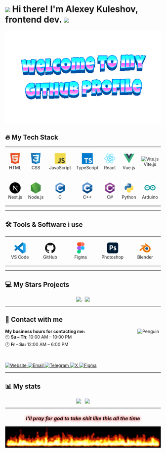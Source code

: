<h1 align="left"> 
<img src="https://github.com/blackcater/blackcater/raw/main/images/Hi.gif" height="32"/>
Hi there! I'm Alexey Kuleshov, frontend dev.
<img src="https://emojis.slackmojis.com/emojis/images/1588315024/8823/hyperkitty.gif?1588315024" width="30" /></h1>

<div align="center">
  <img height="300" width="600" src="https://github.com/AlexxxeyKuleshov/AlexxxeyKuleshov/blob/main/images/welcome-header.gif?raw=true"  />
</div>

## 🔥 My Tech Stack

<table width='100%'>
  <tr>
    <td align="center" width="110" height="90">
      <img src="https://raw.githubusercontent.com/devicons/devicon/master/icons/html5/html5-original.svg" width="36" height="36" alt="HTML" />
      <br>HTML
    </td>
    <td align="center" width="110" height="90">
      <img src="https://raw.githubusercontent.com/devicons/devicon/master/icons/css3/css3-original.svg" width="36" height="36" alt="CSS" />
      <br>CSS
    </td>
    <td align="center" width="110" height="90">
      <img src="https://raw.githubusercontent.com/devicons/devicon/master/icons/javascript/javascript-original.svg" width="36" height="36" alt="JavaScript" />
      <br>JavaScript
    </td>
    <td align="center" width="110" height="90">
      <img src="https://raw.githubusercontent.com/devicons/devicon/master/icons/typescript/typescript-original.svg" width="36" height="36" alt="TypeScript" />
      <br>TypeScript
    </td>
    <td align="center" width="110" height="90">
      <img src="https://raw.githubusercontent.com/devicons/devicon/master/icons/react/react-original.svg" width="36" height="36" alt="React" />
      <br>React
    </td>
    <td align="center" width="110" height="90">
      <img src="https://raw.githubusercontent.com/devicons/devicon/master/icons/vuejs/vuejs-original.svg" width="36" height="36" alt="Vue.js" />
      <br>Vue.js
    </td>
    <td align="center" width="110" height="90">
      <img src="https://vitejs.dev/logo.svg" width="36" height="36" alt="Vite.js" />
      <br>Vite.js
    </td>
  </tr>
  <tr>
    <td align="center" width="110" height="90">
      <img src="https://raw.githubusercontent.com/devicons/devicon/master/icons/nextjs/nextjs-original.svg" width="36" height="36" alt="Next.js" />
      <br>Next.js
    </td>
    <td align="center" width="110" height="90">
      <img src="https://raw.githubusercontent.com/devicons/devicon/master/icons/nodejs/nodejs-original.svg" width="36" height="36" alt="Node.js" />
      <br>Node.js
    </td>
    <td align="center" width="110" height="90">
      <img src="https://raw.githubusercontent.com/devicons/devicon/master/icons/c/c-original.svg" width="36" height="36" alt="C" />
      <br>C
    </td>
    <td align="center" width="110" height="90">
      <img src="https://raw.githubusercontent.com/devicons/devicon/master/icons/cplusplus/cplusplus-original.svg" width="36" height="36" alt="C++" />
      <br>C++
    </td>
    <td align="center" width="110" height="90">
      <img src="https://raw.githubusercontent.com/devicons/devicon/master/icons/csharp/csharp-original.svg" width="36" height="36" alt="C#" />
      <br>C#
    </td>
    <td align="center" width="110" height="90">
      <img src="https://raw.githubusercontent.com/devicons/devicon/master/icons/python/python-original.svg" width="36" height="36" alt="Python" />
      <br>Python
    </td>
    <td align="center" width="110" height="90">
      <img src="https://raw.githubusercontent.com/devicons/devicon/master/icons/arduino/arduino-original.svg" width="36" height="36" alt="Arduino" />
      <br>Arduino
    </td>
  </tr>
</table>

---

## 🛠 Tools & Software i use

<table width='100%'>
  <tr>
    <td align="center" width="110" height="90">
      <img src="https://raw.githubusercontent.com/devicons/devicon/master/icons/vscode/vscode-original.svg" width="36" height="36" alt="VS Code" />
      <br>VS Code
    </td>
    <td align="center" width="110" height="90">
      <img src="https://raw.githubusercontent.com/devicons/devicon/master/icons/github/github-original.svg" width="36" height="36" alt="GitHub" />
      <br>GitHub
    </td>
    <td align="center" width="110" height="90">
      <img src="https://raw.githubusercontent.com/devicons/devicon/master/icons/figma/figma-original.svg" width="36" height="36" alt="Figma" />
      <br>Figma
    </td>
    <td align="center" width="110" height="90">
      <img src="https://raw.githubusercontent.com/devicons/devicon/master/icons/photoshop/photoshop-plain.svg" width="36" height="36" alt="Photoshop" />
      <br>Photoshop
    </td>
    <td align="center" width="110" height="90">
      <img src="https://raw.githubusercontent.com/devicons/devicon/master/icons/blender/blender-original.svg" width="36" height="36" alt="Blender" />
      <br>Blender
    </td>
  </tr>
</table>

---

## 💻 My Stars Projects

<p align="center">
<a href="https://github.com/AlexxxeyKuleshov/paintwork-labor-materials">
<img width='49%' align="center"src="https://github-readme-stats.vercel.app/api/pin/?username=AlexxxeyKuleshov&repo=paintwork-labor-materials&border_color=02D892&bg_color=0D1117&title_color=C9D1D9&text_color=8B949E&icon_color=02D892" />
</a>
<span>&nbsp;</span>
<a href="https://github.com/stocktaking-inc/site-policies">
<img width='49%' align="center"src="https://github-readme-stats.vercel.app/api/pin/?username=stocktaking-inc&repo=site-policies&border_color=02D892&bg_color=0D1117&title_color=C9D1D9&text_color=8B949E&icon_color=02D892" />
</a>
</p>

---

## 📱 Contact with me

**My business hours for contacting me:**  <img align="right" src="https://raw.githubusercontent.com/Tarikul-Islam-Anik/Animated-Fluent-Emojis/master/Emojis/Animals/Penguin.png" alt="Penguin" width="15%" /><br>
🕙 **Su – Th:** 10:00 AM – 10:00 PM  
🕛 **Fr – Sa:** 12:00 AM – 6:00 PM

<br/>

<p align="left">
  <a href="https://your-website-link.com" target="_blank">
    <img alt="Website" src="https://img.shields.io/badge/Website-000000?style=for-the-badge&logo=About.me&logoColor=white" />
  </a>
  <a href="mailto:al2ex2ey8@gmail.com" target="_blank">
    <img alt="Email" src="https://img.shields.io/badge/Email-D14836?style=for-the-badge&logo=gmail&logoColor=white" />
  </a>
  <a href="https://t.me/krxwrt" target="_blank">
    <img alt="Telegram" src="https://img.shields.io/badge/Telegram-2CA5E0?style=for-the-badge&logo=telegram&logoColor=white" />
  </a>
  <a href="https://x.com/krxwrt?s=21" target="_blank">
    <img alt="X" src="https://img.shields.io/badge/X-000000?style=for-the-badge&logo=x&logoColor=white" />
  </a>
  <a href="https://www.figma.com/@alex_js" target="_blank">
    <img alt="Figma" src="https://img.shields.io/badge/Figma-F24E1E?style=for-the-badge&logo=figma&logoColor=white" />
  </a>
</p>

---

## 📊 My stats 

<p align="center">
    <img width="43%" align="center" src="https://github-readme-stats.vercel.app/api?username=AlexxxeyKuleshov&show_icons=true&rank_icon=github&border_radius=6&border_color=02D892&bg_color=0D1117&title_color=C9D1D9&text_color=8B949E&icon_color=02D892" />
  <span>&nbsp;</span>
    <img width="48%" align="center" src="https://github-readme-stats.vercel.app/api/top-langs/?username=AlexxxeyKuleshov&layout=compact&card_width=445&border_color=02D892&bg_color=0D1117&title_color=C9D1D9&text_color=8B949E&icon_color=02D892" />
</p>

---

<h3 align="center" style="text-shadow: 0 0 8px red;"><em>I'll pray for god to take shit like this all the time</em></h3>
<div align="center">
  <img src="https://github.com/AlexxxeyKuleshov/AlexxxeyKuleshov/blob/main/images/flames.gif?raw=true"  />
</div>
